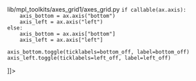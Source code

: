 <change>
    <file change-number-for-this-file="1">lib/mpl_toolkits/axes_grid1/axes_grid.py</file>
    <original line-count="13" no-ellipsis="true"><![CDATA[
def _tick_only(ax, bottom_on, left_on):
    bottom_off = not bottom_on
    left_off = not left_on
    ax.axis["bottom"].toggle(ticklabels=bottom_off, label=bottom_off)
    ax.axis["left"].toggle(ticklabels=left_off, label=left_off)
]]></original>
    <modified no-ellipsis="true"><![CDATA[
def _tick_only(ax, bottom_on, left_on):
    bottom_off = not bottom_on
    left_off = not left_on

    if callable(ax.axis):
        axis_bottom = ax.axis("bottom")
        axis_left = ax.axis("left")
    else:
        axis_bottom = ax.axis["bottom"]
        axis_left = ax.axis["left"]

    axis_bottom.toggle(ticklabels=bottom_off, label=bottom_off)
    axis_left.toggle(ticklabels=left_off, label=left_off)
]]></modified>
</change>
